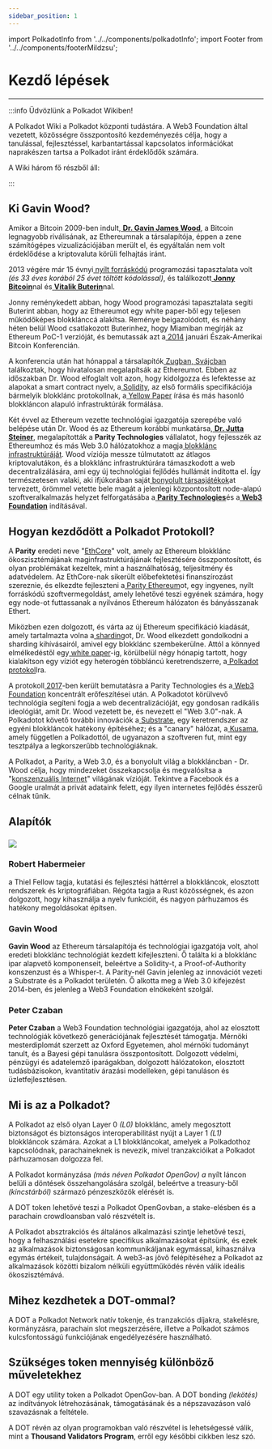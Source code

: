 ```yaml
---
sidebar_position: 1
---
```


import PolkadotInfo from '../../components/polkadotInfo';
import Footer from '../../components/footerMildzsu';

# Kezdő lépések
---

:::info Üdvözlünk a Polkadot Wikiben!

A Polkadot Wiki a Polkadot központi tudástára. A Web3 Foundation által vezetett, közösségre összpontosító kezdeményezés célja, hogy a tanulással, fejlesztéssel, karbantartással kapcsolatos információkat naprakészen tartsa a Polkadot iránt érdeklődők számára.

A Wiki három fő részből áll:


:::

## **Ki Gavin Wood?**

Amikor a Bitcoin 2009-ben indult,[ **Dr. Gavin James Wood**](https://www.gavwood.com/), a Bitcoin legnagyobb riválisának, az Ethereumnak a társalapítója, éppen a zene számítógépes vizualizációjában merült el, és egyáltalán nem volt érdeklődése a kriptovaluta körüli felhajtás iránt.

2013 végére már 15 évnyi[ nyílt forráskódú](https://assets.fireside.fm/file/fireside-images/podcasts/transcripts/d/d5b060aa-e9bf-4a5c-88ac-ccda4382716a/episodes/0/04f58c7d-7cf1-4fa3-b39f-79a530a627cf/transcript.txt) programozási tapasztalata volt *(és 33 éves korából 25 évet töltött kódolással)*, és találkozott[ **Jonny Bitcoin**](https://epicenter.tv/episodes/259/)nal és[ **Vitalik Buterin**](https://en.wikipedia.org/wiki/Vitalik%5FButerin)nal.

Jonny reménykedett abban, hogy Wood programozási tapasztalata segíti Buterint abban, hogy az Ethereumot egy white paper-ből egy teljesen működőképes blokklánccá alakítsa. Reménye beigazolódott, és néhány héten belül Wood csatlakozott Buterinhez, hogy Miamiban megírják az Ethereum PoC-1 verzióját, és bemutassák azt a[ 2014](https://fortune.com/2014/01/28/cash-menagerie-inside-the-bitcoin-confab/) januári Észak-Amerikai Bitcoin Konferencián.

A konferencia után hat hónappal a társalapítók[ Zugban, Svájcban](https://www.bloomberg.com/profile/company/1482193D:SW) találkoztak, hogy hivatalosan megalapítsák az Ethereumot. Ebben az időszakban Dr. Wood elfoglalt volt azon, hogy kidolgozza és lefektesse az alapokat a smart contract nyelv, a[ Solidity](https://en.wikipedia.org/wiki/Solidity), az első formális specifikációja bármelyik blokklánc protokollnak, a[ Yellow Paper](https://ethereum.github.io/yellowpaper/paper.pdf) írása és más hasonló blokkláncon alapuló infrastruktúrák formálása.

Két évvel az Ethereum vezette technológiai igazgatója szerepébe való belépése után Dr. Wood és az Ethereum korábbi munkatársa,[ **Dr. Jutta Steiner**](https://www.linkedin.com/in/jutta-steiner/), megalapították a **Parity Technologies** vállalatot, hogy fejlesszék az Ethereumhoz és más Web 3.0 hálózatokhoz a magja[ blokklánc infrastruktúráját](https://medium.com/paritytech). Wood víziója messze túlmutatott az átlagos kriptovalutákon, és a blokklánc infrastruktúrára támaszkodott a web decentralizálására, ami egy új technológiai fejlődés hullámát indította el. Így természetesen valaki, aki ifjúkorában saját[ bonyolult társasjátékok](https://boardgamegeek.com/boardgame/99385/milton-keynes)at tervezett, örömmel vetette bele magát a jelenlegi központosított node-alapú szoftveralkalmazás helyzet felforgatásába a[ **Parity Technologies**](https://github.com/paritytech/)és a[ **Web3 Foundation**](https://web3.foundation/) indításával.

## **Hogyan kezdődött a Polkadot Protokoll?**

A **Parity** eredeti neve "[EthCore](https://www.nasdaq.com/articles/ethcore-raises-financing-round-first-venture-capital-funded-ethereum-startup-2016-04-22)" volt, amely az Ethereum blokklánc ökoszisztémájának maginfrastruktúrájának fejlesztésére összpontosított, és olyan problémákat kezeltek, mint a használhatóság, teljesítmény és adatvédelem. Az EthCore-nak sikerült előbefektetési finanszírozást szereznie, és elkezdte fejleszteni a[ Parity Ethereum](https://www.parity.io/ethereum/)ot, egy ingyenes, nyílt forráskódú szoftvermegoldást, amely lehetővé teszi egyének számára, hogy egy node-ot futtassanak a nyilvános Ethereum hálózaton és bányásszanak Ethert.

Miközben ezen dolgozott, és várta az új Ethereum specifikáció kiadását, amely tartalmazta volna a[ sharding](https://www.parity.io/a-brief-summary-of-everything-substrate-polkadot/)ot, Dr. Wood elkezdett gondolkodni a sharding kihívásairól, amivel egy blokklánc szembekerülne. Attól a könnyed elmélkedéstől egy[ white paper](https://github.com/polkadot-io/polkadot-white-paper)\-ig, körülbelül négy hónapig tartott, hogy kialakítson egy víziót egy heterogén többláncú keretrendszerre, a[ Polkadot protokol](https://polkadot.network/whitepaper/)lra.

A protokoll[ 2017](https://www.youtube.com/watch?v=lIghiCmHz0U)\-ben került bemutatásra a Parity Technologies és a[ Web3 Foundation](https://polkadot.network/whitepaper/) koncentrált erőfeszítései után. A Polkadotot körülvevő technológia segíteni fogja a web decentralizációját, egy gondosan radikális ideológiát, amit Dr. Wood vezetett be, és nevezett el "Web 3.0"-nak. A Polkadotot követő további innovációk a[ Substrate](https://medium.com/polkadot-network/a-brief-summary-of-everything-substrate-and-polkadot-f1f21071499d), egy keretrendszer az egyéni blokkláncok hatékony építéséhez; és a "canary" hálózat, a[ Kusama](https://twitter.com/ParityTech/status/1202254433796677632), amely független a Polkadottól, de ugyanazon a szoftveren fut, mint egy tesztpálya a legkorszerűbb technológiáknak.

A Polkadot, a Parity, a Web 3.0, és a bonyolult világ a blokkláncban - Dr. Wood célja, hogy mindezeket összekapcsolja és megvalósítsa a "[konszenzuális Internet](https://blocking.net/17114/gavin-wood-cosmos-is-not-enough-to-trust-not-enough-to-expand/)" világának vízióját. Tekintve a Facebook és a Google uralmát a privát adataink felett, egy ilyen internetes fejlődés ésszerű célnak tűnik.

## **Alapítók**

### ![](https://lh7-us.googleusercontent.com/SYQXI-SMxUKU4S4NzQ5GRcnW3zfereLO0WFpjvN4oWCjgakBqTlqgZCGSBeq6yDLvu97uLIRFOKCSPpMYg-bQugU4LLyW9oTdcGNeBm5C1TWtsNRTAv-fVbacpo6Ck4gOCWojVZfLnv4Nfa05WaN6iI)


### **Robert Habermeier** 
a Thiel Fellow tagja, kutatási és fejlesztési háttérrel a blokkláncok, elosztott rendszerek és kriptográfiában. Régóta tagja a Rust közösségnek, és azon dolgozott, hogy kihasználja a nyelv funkcióit, és nagyon párhuzamos és hatékony megoldásokat építsen.

### **Gavin Wood**

**Gavin Wood** az Ethereum társalapítója és technológiai igazgatója volt, ahol eredeti blokklánc technológiát kezdett kifejleszteni. Ő találta ki a blokklánc ipar alapvető komponenseit, beleértve a Solidity-t, a Proof-of-Authority konszenzust és a Whisper-t. A Parity-nél Gavin jelenleg az innovációt vezeti a Substrate és a Polkadot területén. Ő alkotta meg a Web 3.0 kifejezést 2014-ben, és jelenleg a Web3 Foundation elnökeként szolgál.

### **Peter Czaban**

**Peter Czaban** a Web3 Foundation technológiai igazgatója, ahol az elosztott technológiák következő generációjának fejlesztését támogatja. Mérnöki mesterdiplomát szerzett az Oxford Egyetemen, ahol mérnöki tudományt tanult, és a Bayesi gépi tanulásra összpontosított. Dolgozott védelmi, pénzügyi és adatelemző iparágakban, dolgozott hálózatokon, elosztott tudásbázisokon, kvantitatív árazási modelleken, gépi tanuláson és üzletfejlesztésen.

## **Mi is az a Polkadot?**

A Polkadot az első olyan Layer 0 *(L0)* blokklánc, amely megosztott biztonságot és biztonságos interoperabilitást nyújt a Layer 1 *(L1)* blokkláncok számára. Azokat a L1 blokkláncokat, amelyek a Polkadothoz kapcsolódnak, parachaineknek is nevezik, mivel tranzakcióikat a Polkadot párhuzamosan dolgozza fel.

A Polkadot kormányzása *(más néven Polkadot OpenGov) a* nyílt láncon belüli a döntések összehangolására szolgál, beleértve a treasury-ből *(kincstárból)* származó pénzeszközök elérését is.

A DOT token lehetővé teszi a Polkadot OpenGovban, a stake-elésben és a parachain crowdloansban való részvételt is.

A Polkadot absztrakciós és általános alkalmazási szintje lehetővé teszi, hogy a felhasználási esetekre specifikus alkalmazásokat építsünk, és ezek az alkalmazások biztonságosan kommunikáljanak egymással, kihasználva egymás értékeit, tulajdonságait. A web3-as jövő felépítéséhez a Polkadot az alkalmazások közötti bizalom nélküli együttműködés révén válik ideális ökoszisztémává.

## **Mihez kezdhetek a DOT-ommal?**

A DOT a Polkadot Network natív tokenje, és tranzakciós díjakra, stakelésre, kormányzásra, parachain slot megszerzésére, illetve a Polkadot számos kulcsfontosságú funkciójának engedélyezésére használható.

## Szükséges token mennyiség különböző műveletekhez
<PolkadotInfo />


A DOT egy utility token a Polkadot OpenGov-ban. A DOT bonding *(lekötés)* az indítványok létrehozásának, támogatásának és a népszavazáson való szavazásnak a feltétele.

A DOT révén az olyan programokban való részvétel is lehetségessé válik, mint a **Thousand Validators Program**, erről egy későbbi cikkben lesz szó.

<Footer />


